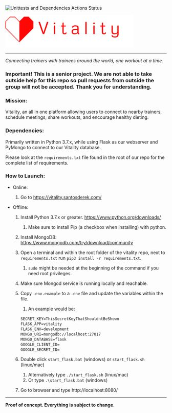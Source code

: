 ![Unittests and Dependencies Actions Status](https://github.com/santosderek/Vitality/workflows/Unittests-and-Dependencies/badge.svg)

![](vitality/static/images/heartlogo.png)


---

_Connecting trainers with trainees around the world, one workout at a time._

### Important! This is a senior project. We are not able to take outside help for this repo so pull requests from outside the group will not be accepted. Thank you for understanding. 

### Mission: 

Vitality, an all in one platform allowing users to connect to nearby trainers, schedule meetings, share workouts, and encourage healthy dieting. 

### Dependencies: 

Primarily written in Python 3.7.x, while using Flask as our webserver and PyMongo to connect to our Vitality database.

Please look at the `requirements.txt` file found in the root of our repo for the complete list of requirements.

### How to Launch:

- Online:
    
    1. Go to https://vitality.santosderek.com/

- Offline:

    1. Install Python 3.7.x or greater. https://www.python.org/downloads/
    
        1. Make sure to install Pip (a checkbox when installing) with python.
      
    2. Install MongoDB: https://www.mongodb.com/try/download/community
      
    3. Open a terminal and within the root folder of the vitality repo, next to `requirements.txt` run `pip3 install -r requirements.txt`.
    
        1. `sudo` might be needed at the beginning of the command if you need root privileges. 

    4. Make sure Mongod service is running locally and reachable.

    5. Copy `.env.example` to a `.env` file and update the variables within the file.
        
        1. An example would be: 
        
        ```
        SECRET_KEY=ThisSecretKeyThatShouldntBeShown
        FLASK_APP=vitality
        FLASK_ENV=development
        MONGO_URI=mongodb://localhost:27017
        MONGO_DATABASE=flask
        GOOGLE_CLIENT_ID=
        GOOGLE_SECRET_ID=
        ```

    5. Double click `start_flask.bat` (windows) or `start_flask.sh` (linux/mac)
        1. Alternatively type `./start_flask.sh` (linux/mac)
        2. Or type `.\start_flask.bat` (windows)

    6. Go to browser and type http://localhost:8080/
   

--- 

**Proof of concept. Everything is subject to change.**
